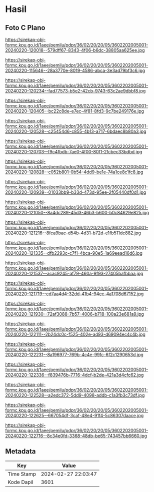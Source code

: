 # Hasil

## Foto C Plano

https://sirekap-obj-formc.kpu.go.id/1aee/pemilu/pdpr/36/02/20/20/05/3602202005001-20240220-120018--579dff67-8343-4f06-b6dc-38805aa625ee.jpg

https://sirekap-obj-formc.kpu.go.id/1aee/pemilu/pdpr/36/02/20/20/05/3602202005001-20240220-115646--28a3770e-8019-4586-abca-3e3ad79bf3c6.jpg

https://sirekap-obj-formc.kpu.go.id/1aee/pemilu/pdpr/36/02/20/20/05/3602202005001-20240220-120234--fad77573-b5e2-42cb-9743-63c2ae9dbbf8.jpg

https://sirekap-obj-formc.kpu.go.id/1aee/pemilu/pdpr/36/02/20/20/05/3602202005001-20240220-120405--bc22c8de-e7ec-4f81-8fd3-9c7be249176e.jpg

https://sirekap-obj-formc.kpu.go.id/1aee/pemilu/pdpr/36/02/20/20/05/3602202005001-20240220-120528--c25454d6-c855-4b13-a717-6bdaec8b80a3.jpg

https://sirekap-obj-formc.kpu.go.id/1aee/pemilu/pdpr/36/02/20/20/05/3602202005001-20240220-120703--f9c4fbdb-7ae0-4f00-80f1-2fcbec33bdbd.jpg

https://sirekap-obj-formc.kpu.go.id/1aee/pemilu/pdpr/36/02/20/20/05/3602202005001-20240220-120828--c052b801-0b54-4dd9-be1e-74a1ce8c1fc8.jpg

https://sirekap-obj-formc.kpu.go.id/1aee/pemilu/pdpr/36/02/20/20/05/3602202005001-20240220-120939--01033bb9-b33d-473d-95ee-2f05440df0d1.jpg

https://sirekap-obj-formc.kpu.go.id/1aee/pemilu/pdpr/36/02/20/20/05/3602202005001-20240220-121050--8a4dc289-45d3-46b3-b600-b0c84629e825.jpg

https://sirekap-obj-formc.kpu.go.id/1aee/pemilu/pdpr/36/02/20/20/05/3602202005001-20240220-121216--8fca9bac-d54b-4d31-b72d-e1fb511dc882.jpg

https://sirekap-obj-formc.kpu.go.id/1aee/pemilu/pdpr/36/02/20/20/05/3602202005001-20240220-121335--dfb2293c-c7f1-4bca-90e5-1a69eead16d6.jpg

https://sirekap-obj-formc.kpu.go.id/1aee/pemilu/pdpr/36/02/20/20/05/3602202005001-20240220-121537--acac9245-af79-460a-9f93-27405bafbbaa.jpg

https://sirekap-obj-formc.kpu.go.id/1aee/pemilu/pdpr/36/02/20/20/05/3602202005001-20240220-121719--cd7aa4d4-32dd-41b4-94ec-4a1708d67152.jpg

https://sirekap-obj-formc.kpu.go.id/1aee/pemilu/pdpr/36/02/20/20/05/3602202005001-20240220-121930--72af3088-7b57-4006-b718-100a23e681a9.jpg

https://sirekap-obj-formc.kpu.go.id/1aee/pemilu/pdpr/36/02/20/20/05/3602202005001-20240220-122111--2b24dc0c-f525-402e-ad93-d69094ec4c4b.jpg

https://sirekap-obj-formc.kpu.go.id/1aee/pemilu/pdpr/36/02/20/20/05/3602202005001-20240220-122231--8a196977-769b-4c4e-99fc-6f2c1290653d.jpg

https://sirekap-obj-formc.kpu.go.id/1aee/pemilu/pdpr/36/02/20/20/05/3602202005001-20240220-122336--f839476b-7716-4dcf-b2de-421a3d4cfc62.jpg

https://sirekap-obj-formc.kpu.go.id/1aee/pemilu/pdpr/36/02/20/20/05/3602202005001-20240220-122528--a2edc372-5dd9-4098-addb-c1a3fb3c73df.jpg

https://sirekap-obj-formc.kpu.go.id/1aee/pemilu/pdpr/36/02/20/20/05/3602202005001-20240220-122625--667054df-3caf-48e4-91f4-5c86307daace.jpg

https://sirekap-obj-formc.kpu.go.id/1aee/pemilu/pdpr/36/02/20/20/05/3602202005001-20240220-122716--8c34e0fd-3368-48db-be65-743457bb6660.jpg


## Metadata

| Key        | Value               |
| ---------- | ------------------- |
| Time Stamp | 2024-02-27 22:03:47 |
| Kode Dapil | 3601                |



